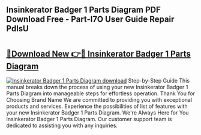 ## Insinkerator Badger 1 Parts Diagram PDF Download Free - Part-I7O User Guide Repair PdlsU

# <h2><a href="http://dfq89vu.blite.top/?on=Insinkerator+Badger+1+Parts+Diagram">🔗Download New 👉🔴 Insinkerator Badger 1 Parts Diagram</a></h2>

[![Insinkerator Badger 1 Parts Diagram download](https://i.imgur.com/lujVjoI.png)](http://dfq89vu.blite.top/?on=Insinkerator+Badger+1+Parts+Diagram)
Step-by-Step Guide This manual breaks down the process of using your new Insinkerator Badger 1 Parts Diagram into manageable steps for effortless operation. Thank You for Choosing Brand Name We are committed to providing you with exceptional products and services. Experience the possibilities of list of features with your new Insinkerator Badger 1 Parts Diagram. We're Always Here for You Insinkerator Badger 1 Parts Diagram. Our customer support team is dedicated to assisting you with any inquiries.
